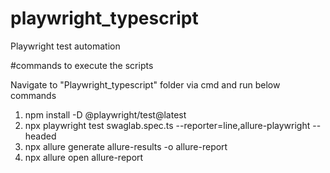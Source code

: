 # playwright_typescript
Playwright test automation 

#commands to execute the scripts

Navigate to "Playwright_typescript" folder via cmd and run below commands

1. npm install -D @playwright/test@latest
2. npx playwright test swaglab.spec.ts  --reporter=line,allure-playwright --headed  
3. npx allure generate allure-results -o allure-report
4. npx allure open  allure-report
